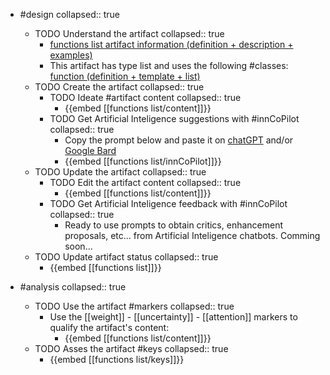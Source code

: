 
- #design
   collapsed:: true
  - TODO Understand the artifact
    collapsed:: true
    - [functions list artifact information (definition + description + examples)](https://go.innbok.com/#/page/innBoK%2Ffunctions-list%2Finfo)
    - This artifact has type list and uses the following #classes: [function (definition + template + list)](https://go.innbok.com/#/page/innBoK%2Fclass%2Ffunction)
  - TODO Create the artifact
     collapsed:: true
    - TODO Ideate #artifact content
      collapsed:: true
      - {{embed [[functions list/content]]}}
    - TODO Get Artificial Inteligence suggestions with #innCoPilot
      collapsed:: true
      - Copy the prompt below and paste it on [chatGPT](https://chat.openai.com) and/or [Google Bard](https://bard.google.com/chat)
      - {{embed [[functions list/innCoPilot]]}}
  - TODO Update the artifact
    collapsed:: true
    - TODO Edit the artifact content
     collapsed:: true
      - {{embed [[functions list/content]]}}
    - TODO Get Artificial Inteligence feedback with #innCoPilot
      collapsed:: true
      - Ready to use prompts to obtain critics, enhancement proposals, etc... from Artificial Inteligence chatbots. Comming soon...
  - TODO Update artifact status
    collapsed:: true
    - {{embed [[functions list]]}}


- #analysis
  collapsed:: true
  - TODO Use the artifact #markers
    collapsed:: true
    - Use the [[weight]] - [[uncertainty]] - [[attention]] markers to qualify the artifact's content:
      - {{embed [[functions list/content]]}}
  - TODO Asses the artifact #keys
    collapsed:: true
    - {{embed [[functions list/keys]]}}



